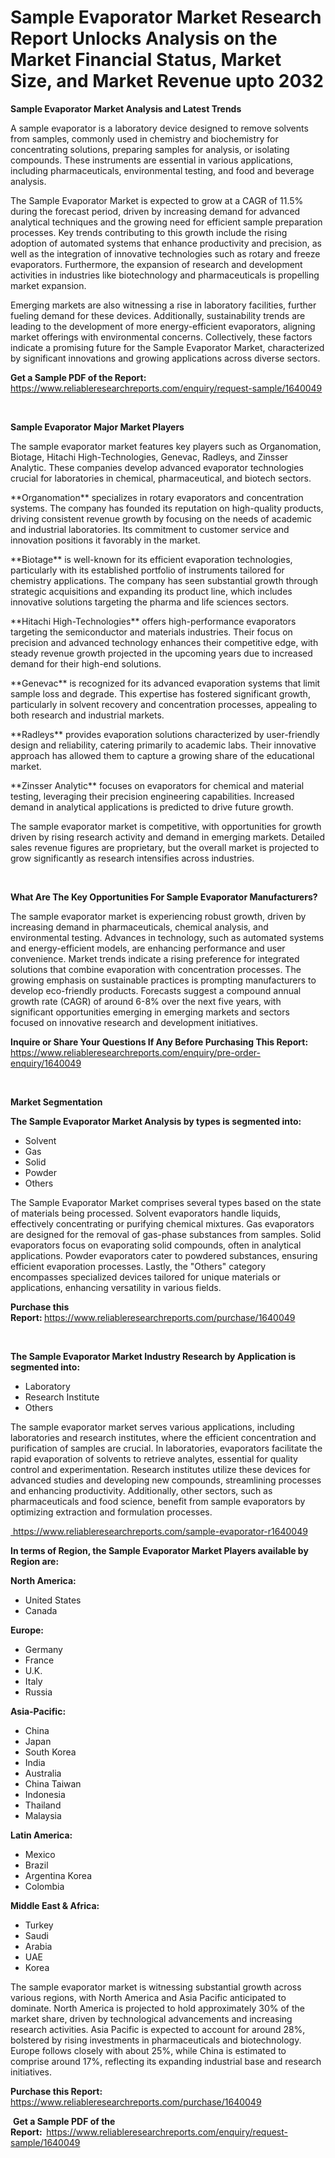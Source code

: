 <p><h1>Sample Evaporator Market Research Report Unlocks Analysis on the Market Financial Status, Market Size, and Market Revenue upto 2032</h1></p><p><strong>Sample Evaporator Market Analysis and Latest Trends</strong></p>
<p><p>A sample evaporator is a laboratory device designed to remove solvents from samples, commonly used in chemistry and biochemistry for concentrating solutions, preparing samples for analysis, or isolating compounds. These instruments are essential in various applications, including pharmaceuticals, environmental testing, and food and beverage analysis. </p><p>The Sample Evaporator Market is expected to grow at a CAGR of 11.5% during the forecast period, driven by increasing demand for advanced analytical techniques and the growing need for efficient sample preparation processes. Key trends contributing to this growth include the rising adoption of automated systems that enhance productivity and precision, as well as the integration of innovative technologies such as rotary and freeze evaporators. Furthermore, the expansion of research and development activities in industries like biotechnology and pharmaceuticals is propelling market expansion. </p><p>Emerging markets are also witnessing a rise in laboratory facilities, further fueling demand for these devices. Additionally, sustainability trends are leading to the development of more energy-efficient evaporators, aligning market offerings with environmental concerns. Collectively, these factors indicate a promising future for the Sample Evaporator Market, characterized by significant innovations and growing applications across diverse sectors.</p></p>
<p><strong>Get a Sample PDF of the Report:&nbsp;</strong> <a href="https://www.reliableresearchreports.com/enquiry/request-sample/1640049?utm_campaign=3454&utm_medium=2&utm_source=Github&utm_content=ia&utm_term=16042025&utm_id=sample-evaporator">https://www.reliableresearchreports.com/enquiry/request-sample/1640049</a></p>
<p>&nbsp;</p>
<p><strong>Sample Evaporator Major Market Players</strong></p>
<p><p>The sample evaporator market features key players such as Organomation, Biotage, Hitachi High-Technologies, Genevac, Radleys, and Zinsser Analytic. These companies develop advanced evaporator technologies crucial for laboratories in chemical, pharmaceutical, and biotech sectors.</p><p>**Organomation** specializes in rotary evaporators and concentration systems. The company has founded its reputation on high-quality products, driving consistent revenue growth by focusing on the needs of academic and industrial laboratories. Its commitment to customer service and innovation positions it favorably in the market.</p><p>**Biotage** is well-known for its efficient evaporation technologies, particularly with its established portfolio of instruments tailored for chemistry applications. The company has seen substantial growth through strategic acquisitions and expanding its product line, which includes innovative solutions targeting the pharma and life sciences sectors.</p><p>**Hitachi High-Technologies** offers high-performance evaporators targeting the semiconductor and materials industries. Their focus on precision and advanced technology enhances their competitive edge, with steady revenue growth projected in the upcoming years due to increased demand for their high-end solutions.</p><p>**Genevac** is recognized for its advanced evaporation systems that limit sample loss and degrade. This expertise has fostered significant growth, particularly in solvent recovery and concentration processes, appealing to both research and industrial markets.</p><p>**Radleys** provides evaporation solutions characterized by user-friendly design and reliability, catering primarily to academic labs. Their innovative approach has allowed them to capture a growing share of the educational market.</p><p>**Zinsser Analytic** focuses on evaporators for chemical and material testing, leveraging their precision engineering capabilities. Increased demand in analytical applications is predicted to drive future growth.</p><p>The sample evaporator market is competitive, with opportunities for growth driven by rising research activity and demand in emerging markets. Detailed sales revenue figures are proprietary, but the overall market is projected to grow significantly as research intensifies across industries.</p></p>
<p>&nbsp;</p>
<p><strong>What Are The Key Opportunities For Sample Evaporator Manufacturers?</strong></p>
<p><p>The sample evaporator market is experiencing robust growth, driven by increasing demand in pharmaceuticals, chemical analysis, and environmental testing. Advances in technology, such as automated systems and energy-efficient models, are enhancing performance and user convenience. Market trends indicate a rising preference for integrated solutions that combine evaporation with concentration processes. The growing emphasis on sustainable practices is prompting manufacturers to develop eco-friendly products. Forecasts suggest a compound annual growth rate (CAGR) of around 6-8% over the next five years, with significant opportunities emerging in emerging markets and sectors focused on innovative research and development initiatives.</p></p>
<p><strong>Inquire or Share Your Questions If Any Before Purchasing This Report:</strong> <a href="https://www.reliableresearchreports.com/enquiry/pre-order-enquiry/1640049?utm_campaign=3454&utm_medium=2&utm_source=Github&utm_content=ia&utm_term=16042025&utm_id=sample-evaporator">https://www.reliableresearchreports.com/enquiry/pre-order-enquiry/1640049</a></p>
<p>&nbsp;</p>
<p><strong>Market Segmentation</strong></p>
<p><strong>The Sample Evaporator Market Analysis by types is segmented into:</strong></p>
<p><ul><li>Solvent</li><li>Gas</li><li>Solid</li><li>Powder</li><li>Others</li></ul></p>
<p><p>The Sample Evaporator Market comprises several types based on the state of materials being processed. Solvent evaporators handle liquids, effectively concentrating or purifying chemical mixtures. Gas evaporators are designed for the removal of gas-phase substances from samples. Solid evaporators focus on evaporating solid compounds, often in analytical applications. Powder evaporators cater to powdered substances, ensuring efficient evaporation processes. Lastly, the "Others" category encompasses specialized devices tailored for unique materials or applications, enhancing versatility in various fields.</p></p>
<p><strong>Purchase this Report:&nbsp;</strong><a href="https://www.reliableresearchreports.com/purchase/1640049?utm_campaign=3454&utm_medium=2&utm_source=Github&utm_content=ia&utm_term=16042025&utm_id=sample-evaporator">https://www.reliableresearchreports.com/purchase/1640049</a></p>
<p>&nbsp;</p>
<p><strong>The Sample Evaporator Market Industry Research by Application is segmented into:</strong></p>
<p><ul><li>Laboratory</li><li>Research Institute</li><li>Others</li></ul></p>
<p><p>The sample evaporator market serves various applications, including laboratories and research institutes, where the efficient concentration and purification of samples are crucial. In laboratories, evaporators facilitate the rapid evaporation of solvents to retrieve analytes, essential for quality control and experimentation. Research institutes utilize these devices for advanced studies and developing new compounds, streamlining processes and enhancing productivity. Additionally, other sectors, such as pharmaceuticals and food science, benefit from sample evaporators by optimizing extraction and formulation processes.</p></p>
<p><a href="https://www.reliableresearchreports.com/sample-evaporator-r1640049?utm_campaign=3454&utm_medium=2&utm_source=Github&utm_content=ia&utm_term=16042025&utm_id=sample-evaporator">&nbsp;https://www.reliableresearchreports.com/sample-evaporator-r1640049</a></p>
<p><strong>In terms of Region, the Sample Evaporator Market Players available by Region are:</strong></p>
<p>
    <p> <strong> North America: </strong>
        <ul>
            <li>United States</li>
            <li>Canada</li>
        </ul>
        </p> 
    <p> <strong> Europe: </strong>
        <ul>
            <li>Germany</li>
            <li>France</li>
            <li>U.K.</li>
            <li>Italy</li>
            <li>Russia</li>
        </ul>
        </p> 
    <p> <strong> Asia-Pacific: </strong>
        <ul>
            <li>China</li>
            <li>Japan</li>
            <li>South Korea</li>
            <li>India</li>
            <li>Australia</li>
            <li>China Taiwan</li>
            <li>Indonesia</li>
            <li>Thailand</li>
            <li>Malaysia</li>
        </ul>
        </p> 
    <p> <strong> Latin America: </strong>
        <ul>
            <li>Mexico</li>
            <li>Brazil</li>
            <li>Argentina Korea</li>
            <li>Colombia</li>
        </ul>
        </p> 
    <p> <strong> Middle East & Africa: </strong>
        <ul>
            <li>Turkey</li>
            <li>Saudi</li>
            <li>Arabia</li>
            <li>UAE</li>
            <li>Korea</li>
        </ul>
    </p>
    </p>
<p><p>The sample evaporator market is witnessing substantial growth across various regions, with North America and Asia Pacific anticipated to dominate. North America is projected to hold approximately 30% of the market share, driven by technological advancements and increasing research activities. Asia Pacific is expected to account for around 28%, bolstered by rising investments in pharmaceuticals and biotechnology. Europe follows closely with about 25%, while China is estimated to comprise around 17%, reflecting its expanding industrial base and research initiatives.</p></p>
<p><strong>Purchase this Report: </strong><a href="https://www.reliableresearchreports.com/purchase/1640049?utm_campaign=3454&utm_medium=2&utm_source=Github&utm_content=ia&utm_term=16042025&utm_id=sample-evaporator">https://www.reliableresearchreports.com/purchase/1640049</a></p>
<p>&nbsp;<strong>Get a Sample PDF of the Report:&nbsp;&nbsp;</strong><a href="https://www.reliableresearchreports.com/enquiry/request-sample/1640049?utm_campaign=3454&utm_medium=2&utm_source=Github&utm_content=ia&utm_term=16042025&utm_id=sample-evaporator">https://www.reliableresearchreports.com/enquiry/request-sample/1640049</a></p>
<p><strong></strong></p>
<p><p></p><p></p><p></p></p>